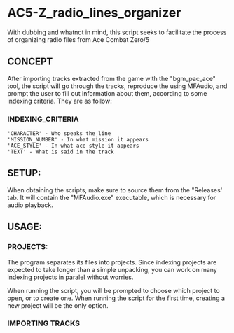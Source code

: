 # AC5-Z_radio_lines_organizer
With dubbing and whatnot in mind, this script seeks to facilitate the process of organizing radio files from Ace Combat Zero/5

## CONCEPT
After importing tracks extracted from the game with the "bgm_pac_ace" tool, the script will go through the tracks, reproduce the using MFAudio, and prompt the user to fill out information about them, according to some indexing criteria. They are as follow:

### INDEXING_CRITERIA 
    'CHARACTER' - Who speaks the line
    'MISSION_NUMBER' - In what mission it appears
    'ACE_STYLE' - In what ace style it appears
    'TEXT' - What is said in the track


## SETUP:
When obtaining the scripts, make sure to source them from the "Releases' tab. It will contain the "MFAudio.exe" executable, which is necessary for audio playback.

## USAGE:
### PROJECTS:
The program separates its files into projects. Since indexing projects are expected to take longer than a simple unpacking, you can work on many indexing projects in paralel without worries.

When running the script, you will be prompted to choose which project to open, or to create one. When running the script for the first time, creating a new project will be the only option.

### IMPORTING TRACKS




